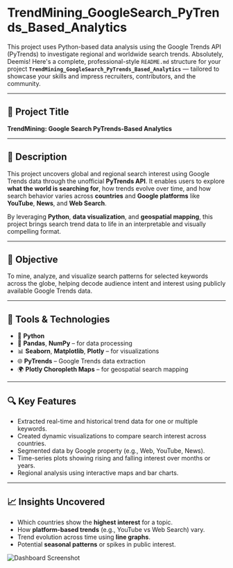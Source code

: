 # TrendMining_GoogleSearch_PyTrends_Based_Analytics
This project uses Python-based data analysis using the Google Trends API (PyTrends) to investigate regional and worldwide search trends.
Absolutely, Deemis! Here's a complete, professional-style `README.md` structure for your project **`TrendMining_GoogleSearch_PyTrends_Based_Analytics`** — tailored to showcase your skills and impress recruiters, contributors, and the community.

---

## 🧠 Project Title

**TrendMining: Google Search PyTrends-Based Analytics**

---

## 📌 Description

This project uncovers global and regional search interest using Google Trends data through the unofficial **PyTrends API**. It enables users to explore **what the world is searching for**, how trends evolve over time, and how search behavior varies across **countries** and **Google platforms** like **YouTube**, **News**, and **Web Search**.

By leveraging **Python**, **data visualization**, and **geospatial mapping**, this project brings search trend data to life in an interpretable and visually compelling format.

---

## 🎯 Objective

To mine, analyze, and visualize search patterns for selected keywords across the globe, helping decode audience intent and interest using publicly available Google Trends data.

---

## 🔧 Tools & Technologies

* 🐍 **Python**
* 🧪 **Pandas**, **NumPy** – for data processing
* 📊 **Seaborn**, **Matplotlib**, **Plotly** – for visualizations
* 🌐 **PyTrends** – Google Trends data extraction
* 🌍 **Plotly Choropleth Maps** – for geospatial search mapping

---

## 🔍 Key Features

* Extracted real-time and historical trend data for one or multiple keywords.
* Created dynamic visualizations to compare search interest across countries.
* Segmented data by Google property (e.g., Web, YouTube, News).
* Time-series plots showing rising and falling interest over months or years.
* Regional analysis using interactive maps and bar charts.

---

## 📈 Insights Uncovered

* Which countries show the **highest interest** for a topic.
* How **platform-based trends** (e.g., YouTube vs Web Search) vary.
* Trend evolution across time using **line graphs**.
* Potential **seasonal patterns** or spikes in public interest.

![Dashboard Screenshot](Maximum_sales_sector_visuals.png)
